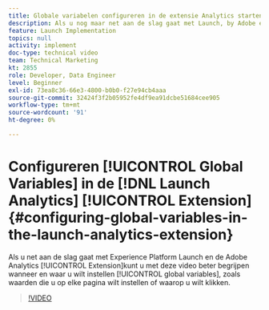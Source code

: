 ```yaml
---
title: Globale variabelen configureren in de extensie Analytics starten
description: Als u nog maar net aan de slag gaat met Launch, by Adobe en de Adobe Analytics-extensie, kunt u met deze video beter begrijpen wanneer en waar algemene variabelen moeten worden ingesteld. Dit zijn waarden die u op elke pagina wilt instellen of waarop u wilt klikken.
feature: Launch Implementation
topics: null
activity: implement
doc-type: technical video
team: Technical Marketing
kt: 2855
role: Developer, Data Engineer
level: Beginner
exl-id: 73ea8c36-66e3-4800-b0b0-f27e94cb4aaa
source-git-commit: 32424f3f2b05952fe4df9ea91dcbe51684cee905
workflow-type: tm+mt
source-wordcount: '91'
ht-degree: 0%

---
```


# Configureren [!UICONTROL Global Variables] in de [!DNL Launch Analytics] [!UICONTROL Extension] {#configuring-global-variables-in-the-launch-analytics-extension}

Als u net aan de slag gaat met Experience Platform Launch en de Adobe Analytics [!UICONTROL Extension]kunt u met deze video beter begrijpen wanneer en waar u wilt instellen [!UICONTROL global variables], zoals waarden die u op elke pagina wilt instellen of waarop u wilt klikken.

>[!VIDEO](https://video.tv.adobe.com/v/27181/?quality=9)
